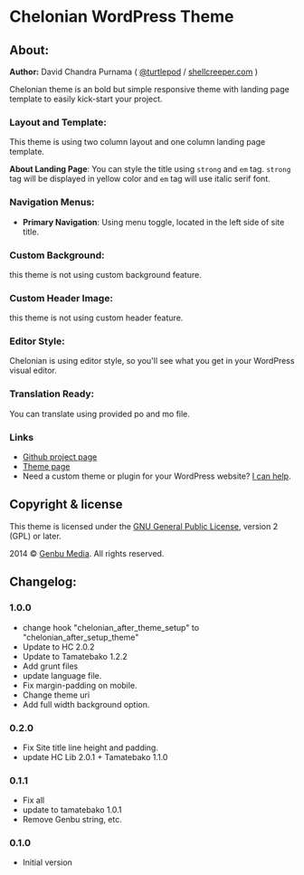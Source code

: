 # Chelonian WordPress Theme

## About:

**Author:** David Chandra Purnama ( [@turtlepod](http://twitter.com/turtlepod) / [shellcreeper.com](http://shellcreeper.com/) )

Chelonian theme is an bold but simple responsive theme with landing page template to easily kick-start your project.

### Layout and Template:

This theme is using two column layout and one column landing page template.

**About Landing Page**: You can style the title using `strong` and `em` tag. `strong` tag will be displayed in yellow color and `em` tag will use italic serif font.

### Navigation Menus:

* **Primary Navigation**: Using menu toggle, located in the left side of site title.

### Custom Background:

this theme is not using custom background feature.

### Custom Header Image:

this theme is not using custom header feature.

### Editor Style:

Chelonian is using editor style, so you'll see what you get in your WordPress visual editor.

### Translation Ready:

You can translate using provided po and mo file.


### Links

* [Github project page](https://github.com/turtlepod/chelonian)
* [Theme page](http://shellcreeper.com/portfolio/item/chelonian-wordpress-theme/)
* Need a custom theme or plugin for your WordPress website? [I can help](http://shellcreeper.com/services/).

## Copyright & license

This theme is licensed under the [GNU General Public License](http://www.gnu.org/licenses/old-licenses/gpl-2.0.html), version 2 (GPL) or later.

2014 © [Genbu Media](http://genbu.me/). All rights reserved.

## Changelog:

### 1.0.0
* change hook "chelonian_after_theme_setup" to "chelonian_after_setup_theme"
* Update to HC 2.0.2
* Update to Tamatebako 1.2.2
* Add grunt files
* update language file.
* Fix margin-padding on mobile.
* Change theme uri
* Add full width background option.

### 0.2.0
* Fix Site title line height and padding.
* update HC Lib 2.0.1 + Tamatebako 1.1.0

### 0.1.1
* Fix all
* update to tamatebako 1.0.1
* Remove Genbu string, etc.

### 0.1.0
* Initial version
